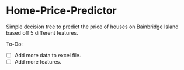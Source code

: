 # Home-Price-Predictor
Simple decision tree to predict the price of houses on Bainbridge Island based off 5 different features.

To-Do:
- [ ] Add more data to excel file.
- [ ] Add more features.
